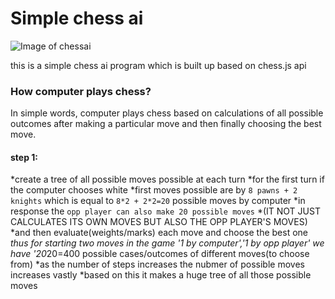 
# Simple chess ai

![Image of chessai](https://drive.google.com/uc?id=19zoO9s76ifxuY78ABn_kZyNIAHUk-WI7)

this is a simple chess ai program which is built up based on chess.js api

### How computer plays chess?

In simple words, computer plays chess based on calculations of all possible outcomes after making a particular move and then finally choosing the best move.

#### step 1:
*create a tree of all possible moves possible at each turn
*for the first turn if the computer chooses white
*first moves possible are by `8 pawns + 2 knights` which is equal to	`8*2 + 2*2=20` possible moves by computer
*in response the `opp player can also make 20 possible moves`
*(IT NOT JUST CALCULATES ITS OWN MOVES BUT ALSO THE OPP PLAYER'S MOVES)
*and then evaluate(weights/marks) each move and choose the best one
*thus for starting two moves in the game '1 by computer','1 by opp player' we have '20*20=400 possible cases/outcomes of different moves(to choose from)
*as the number of steps increases the nubmer of possible moves increases vastly
*based on this it makes a huge tree of all those possible moves
